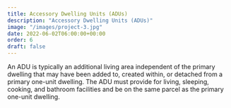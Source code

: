 ```yaml
---
title: Accessory Dwelling Units (ADUs) 
description: "Accessory Dwelling Units (ADUs)"
image: "/images/project-3.jpg"
date: 2022-06-02T06:00:00+00:00
order: 6 
draft: false
---
```

An ADU is typically an additional living area independent of the primary dwelling that may have been added to, created within, or detached from a primary one-unit dwelling. The ADU must provide for living, sleeping, cooking, and bathroom facilities and be on the same parcel as the primary one-unit dwelling.
